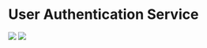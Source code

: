 # User Authentication Service
![](https://i.pinimg.com/474x/58/b5/7a/58b57a9aa183b1289094c921c07368e6.jpg)
![](https://i.pinimg.com/474x/19/b2/48/19b24883362c10cdcd09af2c6a2b5f1c.jpg)
